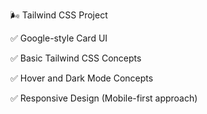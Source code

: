 🌬️ Tailwind CSS Project

✅ Google-style Card UI

✅ Basic Tailwind CSS Concepts

✅ Hover and Dark Mode Concepts

✅ Responsive Design (Mobile-first approach)


